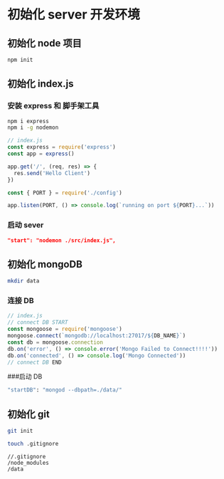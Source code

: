# 初始化 server 开发环境

## 初始化 node 项目

```bash
npm init
```

## 初始化 index.js

### 安装 express 和 脚手架工具

```bash
npm i express
npm i -g nodemon
```

```js
// index.js
const express = require('express')
const app = express()

app.get('/', (req, res) => {
  res.send('Hello Client')
})

const { PORT } = require('./config')

app.listen(PORT, () => console.log(`running on port ${PORT}...`))
```

### 启动 sever

```json
"start": "nodemon ./src/index.js",
```

## 初始化 mongoDB

```bash
mkdir data
```

### 连接 DB

```js
// index.js
// connect DB START
const mongoose = require('mongoose')
mongoose.connect(`mongodb://localhost:27017/${DB_NAME}`)
const db = mongoose.connection
db.on('error', () => console.error('Mongo Failed to Connect!!!!'))
db.on('connected', () => console.log('Mongo Connected'))
// connect DB END
```

###启动 DB

```bash
"startDB": "mongod --dbpath=./data/"
```

##

## 初始化 git

```bash
git init
```

```bash
touch .gitignore
```

```
//.gitignore
/node_modules
/data
```
